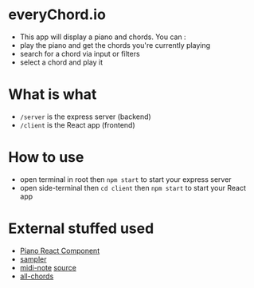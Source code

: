 # everyChord.io
- This app will display a piano and chords.
You can :
- play the piano and get the chords you're currently playing
- search for a chord via input or filters
- select a chord and play it

# What is what
- `/server` is the express server (backend)
- `/client` is the React app (frontend)
# How to use
- open terminal in root then `npm start` to start your express server
- open side-terminal then `cd client` then `npm start` to start your React app

# External stuffed used
- [Piano React Component](https://www.kevinqi.com/react-piano/)
- [sampler](https://github.com/danigb/smplr)
- [midi-note](https://www.npmjs.com/package/midi-note?activeTab=readme) [source](https://www.inspiredacoustics.com/en/MIDI_note_numbers_and_center_frequencies)
- [all-chords](https://www.pianote.com/blog/all-piano-chords/)